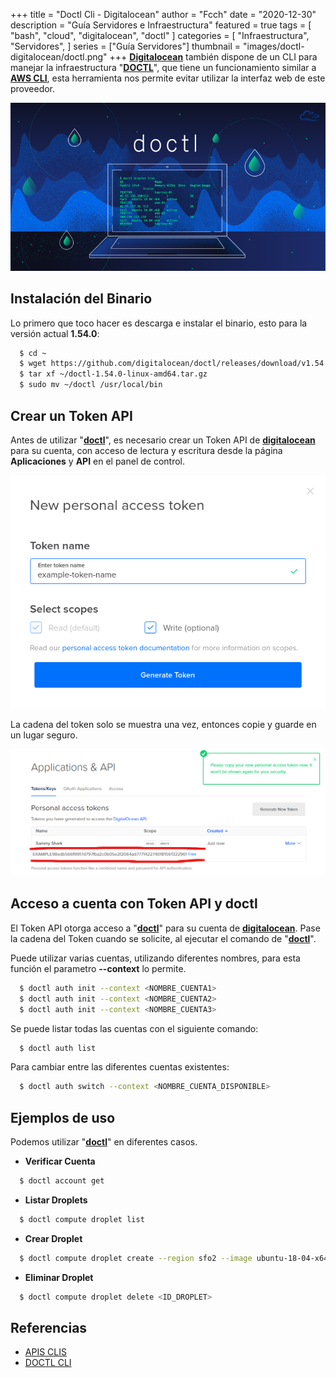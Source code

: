 +++
title = "Doctl Cli - Digitalocean"
author = "Fcch"
date = "2020-12-30"
description = "Guía Servidores e Infraestructura"
featured = true
tags = [
    "bash",
    "cloud",
    "digitalocean",
    "doctl"
]
categories = [
    "Infraestructura",
    "Servidores",
]
series = ["Guía Servidores"]
thumbnail = "images/doctl-digitalocean/doctl.png"
+++
**[Digitalocean](https://digitalocean.com)** también dispone de un CLI para manejar la infraestructura "**[DOCTL](https://www.digitalocean.com/docs/apis-clis/doctl/reference/)**", que tiene un funcionamiento similar a **[AWS CLI](https://docs.aws.amazon.com/cli/latest/userguide/cli-chap-install.html)**, esta herramienta nos permite evitar utilizar la interfaz web de este proveedor.

<!--more-->

![](/images/doctl-digitalocean/doctl.png)

## Instalación del Binario

Lo primero que toco hacer es descarga e instalar el binario, esto para la versión actual **1.54.0**:

```bash
  $ cd ~
  $ wget https://github.com/digitalocean/doctl/releases/download/v1.54.0/doctl-1.54.0-linux-amd64.tar.gz
  $ tar xf ~/doctl-1.54.0-linux-amd64.tar.gz
  $ sudo mv ~/doctl /usr/local/bin
```

## Crear un Token API

Antes de utilizar "**[doctl](https://www.digitalocean.com/docs/apis-clis/doctl/reference/)**", es necesario crear un Token API de **[digitalocean](https://digitalocean.com)** para su cuenta, con acceso de lectura y escritura desde la página **Aplicaciones** y **API** en el panel de control. 

![](/images/doctl-digitalocean/token-api-name.png)

La cadena del token solo se muestra una vez, entonces copie y guarde en un lugar seguro.

![](/images/doctl-digitalocean/token-api-value.png)

## Acceso a cuenta con Token API y doctl

El Token API otorga acceso a "**[doctl](https://www.digitalocean.com/docs/apis-clis/doctl/reference/)**" para su cuenta de **[digitalocean](https://digitalocean.com)**. Pase la cadena del Token cuando se solicite, al ejecutar el comando de "**[doctl](https://www.digitalocean.com/docs/apis-clis/doctl/reference/)**".

Puede utilizar varias cuentas, utilizando diferentes nombres, para esta función el parametro **--context** lo permite.

```bash
  $ doctl auth init --context <NOMBRE_CUENTA1>
  $ doctl auth init --context <NOMBRE_CUENTA2>
  $ doctl auth init --context <NOMBRE_CUENTA3>
```

Se puede listar todas las cuentas con el siguiente comando:

```bash
  $ doctl auth list
```

Para cambiar entre las diferentes cuentas existentes:

```bash
  $ doctl auth switch --context <NOMBRE_CUENTA_DISPONIBLE>
```

## Ejemplos de uso

Podemos utilizar "**[doctl](https://www.digitalocean.com/docs/apis-clis/doctl/reference/)**" en diferentes casos.

- **Verificar Cuenta** 

```bash
  $ doctl account get
```

- **Listar Droplets**

```bash
  $ doctl compute droplet list
```

- **Crear Droplet**

```bash
  $ doctl compute droplet create --region sfo2 --image ubuntu-18-04-x64 --size s-1vcpu-1gb <NOMBRE_DROPLET>
```

- **Eliminar Droplet**

```bash
  $ doctl compute droplet delete <ID_DROPLET>
```

## Referencias

- [APIS CLIS](https://www.digitalocean.com/docs/apis-clis/)
- [DOCTL CLI](https://www.digitalocean.com/docs/apis-clis/doctl/)